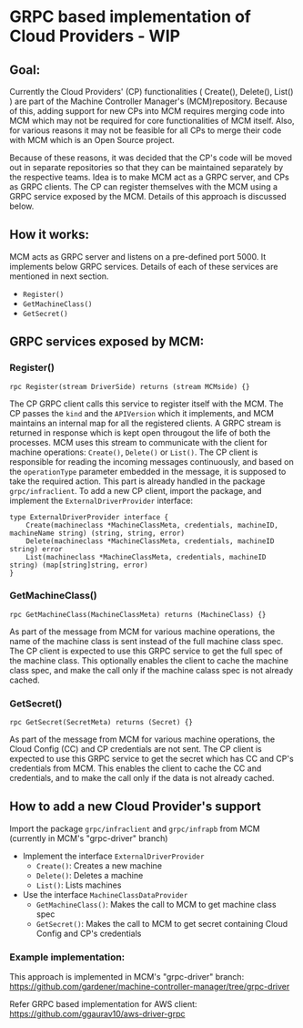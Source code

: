 # GRPC based implementation of Cloud Providers - WIP

## Goal:
Currently the Cloud Providers' (CP) functionalities ( Create(), Delete(), List() ) are part of the Machine Controller Manager's (MCM)repository. Because of this, adding support for new CPs into MCM requires merging code into MCM which may not be required for core functionalities of MCM itself. Also, for various reasons it may not be feasible for all CPs to merge their code with MCM which is an Open Source project.

Because of these reasons, it was decided that the CP's code will be moved out in separate repositories so that they can be maintained separately by the respective teams. Idea is to make MCM act as a GRPC server, and CPs as GRPC clients. The CP can register themselves with the MCM using a GRPC service exposed by the MCM. Details of this approach is discussed below.

## How it works:
MCM acts as GRPC server and listens on a pre-defined port 5000. It implements below GRPC services. Details of each of these services are mentioned in next section.
* `Register()`
* `GetMachineClass()`
* `GetSecret()`

## GRPC services exposed by MCM:

### Register()
`rpc Register(stream DriverSide) returns (stream MCMside) {}`

The CP GRPC client calls this service to register itself with the MCM. The CP passes the `kind` and the `APIVersion` which it implements, and MCM maintains an internal map for all the registered clients. A GRPC stream is returned in response which is kept open througout the life of both the processes. MCM uses this stream to communicate with the client  for machine operations: `Create()`, `Delete()` or `List()`.
The CP client is responsible for reading the incoming messages continuously, and based on the `operationType` parameter embedded in the message, it is supposed to take the required action. This part is already handled in the package `grpc/infraclient`.
To add a new CP client, import the package, and implement the `ExternalDriverProvider` interface:

```
type ExternalDriverProvider interface {
	Create(machineclass *MachineClassMeta, credentials, machineID, machineName string) (string, string, error)
	Delete(machineclass *MachineClassMeta, credentials, machineID string) error
	List(machineclass *MachineClassMeta, credentials, machineID string) (map[string]string, error)
}
```

### GetMachineClass()
`rpc GetMachineClass(MachineClassMeta) returns (MachineClass) {}`

As part of the message from MCM for various machine operations, the name of the machine class is sent instead of the full machine class spec. The CP client is expected to use this GRPC service to get the full spec of the machine class. This optionally enables the client to cache the machine class spec, and make the call only if the machine calass spec is not already cached.

### GetSecret()
`rpc GetSecret(SecretMeta) returns (Secret) {}`

As part of the message from MCM for various machine operations, the Cloud Config (CC) and CP credentials are not sent. The CP client is expected to use this GRPC service to get the secret which has CC and CP's credentials from MCM. This enables the client to cache the CC and credentials, and to make the call only if the data is not already cached.

## How to add a new Cloud Provider's support
Import the package `grpc/infraclient` and `grpc/infrapb` from MCM (currently in MCM's "grpc-driver" branch)
* Implement the interface `ExternalDriverProvider`
    * `Create()`: Creates a new machine
    * `Delete()`: Deletes a machine
    * `List()`: Lists machines
* Use the interface `MachineClassDataProvider`
    * `GetMachineClass()`: Makes the call to MCM to get machine class spec
    * `GetSecret()`: Makes the call to MCM to get secret containing Cloud Config and CP's credentials

### Example implementation:
This approach is implemented in MCM's "grpc-driver" branch:
https://github.com/gardener/machine-controller-manager/tree/grpc-driver

Refer GRPC based implementation for AWS client:
https://github.com/ggaurav10/aws-driver-grpc
